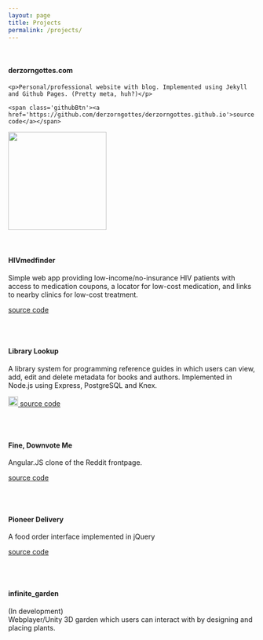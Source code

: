 ```yaml
---
layout: page
title: Projects
permalink: /projects/
---
```


<div class='projectDiv'>
  <br>
  <div class='projectInfo'>
    <h4>derzorngottes.com</h4>

    <p>Personal/professional website with blog. Implemented using Jekyll and Github Pages. (Pretty meta, huh?)</p>

    <span class='githubBtn'><a href='https://github.com/derzorngottes/derzorngottes.github.io'>source code</a></span>
  </div>
  <div class='projectImg'>
    <img src='../assets/projectimgs/dzg-site.png' height='200'/>
  </div>
</div>

<div class='projectDiv'>
  <br><br>

  <h4>HIVmedfinder</h4>

  <p>Simple web app providing low-income/no-insurance HIV patients with access to medication coupons, a locator for low-cost medication, and links to nearby clinics for low-cost treatment.</p>

  <span class='githubBtn'><a href='https://github.com/derzorngottes/hivmedguide'>source code</a></span>
</div>

<div class='projectDiv'>
  <br><br>

  <h4>Library Lookup</h4>

  <p>A library system for programming reference guides in which users can view, add, edit and delete metadata for books and authors. Implemented in Node.js using Express, PostgreSQL and Knex.</p>

  <span class='githubBtn'><img src='../assets/githublogo.png' height='20'><a href='https://github.com/derzorngottes/library_lookup'> source code</a></span>
</div>

<div class='projectDiv'>
  <br><br>

  <h4>Fine, Downvote Me</h4>

  <p>Angular.JS clone of the Reddit frontpage.</p>

  <span class='githubBtn'><a href='https://github.com/derzorngottes/angular-reddit-frontpage'>source code</a></span>
</div>

<div class='projectDiv'>
  <br><br>

  <h4>Pioneer Delivery</h4>

  <p>A food order interface implemented in jQuery</p>

  <span class='githubBtn'><a href='https://github.com/derzorngottes/pioneer_delivery'>source code</a></span>
</div>

<div class='projectDiv'>
  <br><br>

  <h4>infinite_garden</h4>

  <p>(In development) <br>  
  Webplayer/Unity 3D garden which users can interact with by designing and placing plants.</p>
</div>
